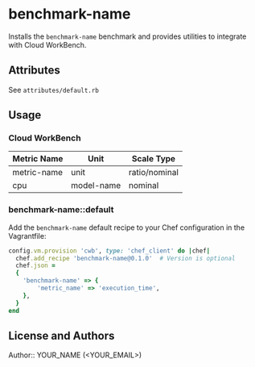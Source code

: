 # benchmark-name

Installs the `benchmark-name` benchmark and provides utilities to integrate with Cloud WorkBench.

## Attributes

See `attributes/default.rb`

## Usage

### Cloud WorkBench

| Metric Name                  | Unit              | Scale Type    |
| ---------------------------- | ----------------- | ------------- |
| metric-name                  | unit              | ratio/nominal |
| cpu                          | model-name        | nominal       |

### benchmark-name::default

Add the `benchmark-name` default recipe to your Chef configuration in the Vagrantfile:

```ruby
config.vm.provision 'cwb', type: 'chef_client' do |chef|
  chef.add_recipe 'benchmark-name@0.1.0'  # Version is optional
  chef.json =
  {
    'benchmark-name' => {
        'metric_name' => 'execution_time',
    },
  }
end
```

## License and Authors

Author:: YOUR_NAME (<YOUR_EMAIL>)
